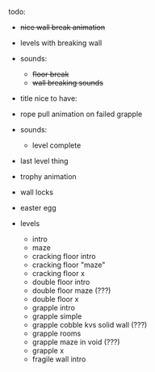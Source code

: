todo:
* ~~nice wall break animation~~
* levels with breaking wall
* sounds:
    * ~~floor break~~
    * ~~wall breaking sounds~~
* title
nice to have:
* rope pull animation on failed grapple
* sounds:
    * level complete

* last level thing
* trophy animation
* wall locks
* easter egg

* levels
    * intro
    * maze
    * cracking floor intro
    * cracking floor "maze"
    * cracking floor x
    * double floor intro
    * double floor maze (???)
    * double floor x
    * grapple intro
    * grapple simple
    * grapple cobble kvs solid wall (???)
    * grapple rooms
    * grapple maze in void (???)
    * grapple x
    * fragile wall intro
